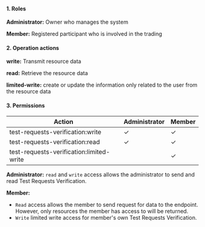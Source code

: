 #### 1. Roles

**Administrator:** Owner who manages the system

**Member:** Registered participant who is involved in the trading

#### 2. Operation actions

**write:** Transmit resource data

**read:** Retrieve the resource data

**limited-write:** create or update the information only related to the user from the resource data

#### 3. Permissions


|      Action                      | Administrator       | Member            |
|----------------------------------|---------------------|-------------------|
| test-requests-verification:write  | ✓                   | ✓                |
| test-requests-verification:read   | ✓                   | ✓                |
| test-requests-verification:limited-write  |                    | ✓                |

**Administrator:** `read` and `write` access allows the administrator to send and read Test Requests Verification.

**Member:** 
- `Read` access allows the member to send request for data to the endpoint. However, only resources the member has access to will be returned. 
- `Write` limited write access for member's own Test Requests Verification.